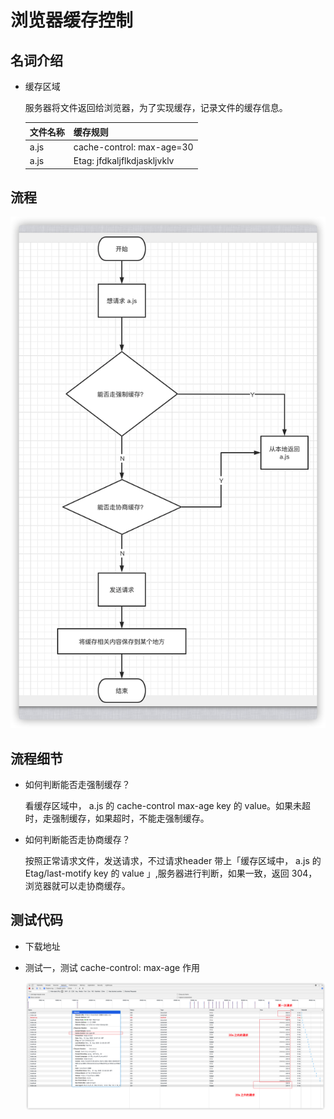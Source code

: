 # 浏览器缓存控制





## 名词介绍

- 缓存区域

  服务器将文件返回给浏览器，为了实现缓存，记录文件的缓存信息。

  | 文件名称 | 缓存规则                    |
  | -------- | --------------------------- |
  | a.js     | cache-control: max-age=30   |
  | a.js     | Etag: jfdkaljflkdjaskljvklv |

## 流程



![image-20200831213452903](https://raw.githubusercontent.com/wojiaofengzhongzhuifeng/iamge-host-2/master/image-20200831213452903.png)



## 流程细节

- 如何判断能否走强制缓存？

  看缓存区域中， a.js 的 cache-control max-age key 的 value。如果未超时，走强制缓存，如果超时，不能走强制缓存。

- 如何判断能否走协商缓存？

  按照正常请求文件，发送请求，不过请求header 带上「缓存区域中， a.js 的 Etag/last-motify key 的 value 」,服务器进行判断，如果一致，返回 304，浏览器就可以走协商缓存。





## 测试代码

- 下载地址

- 测试一，测试 cache-control: max-age 作用

  ![image-20200831221027879](https://raw.githubusercontent.com/wojiaofengzhongzhuifeng/iamge-host-2/master/image-20200831221027879.png)